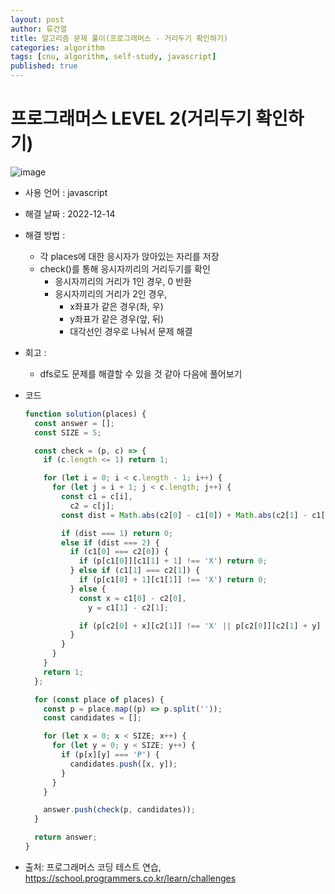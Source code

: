 ```yaml
---
layout: post
author: 류건열
title: 알고리즘 문제 풀이(프로그래머스 - 거리두기 확인하기)
categories: algorithm
tags: [cnu, algorithm, self-study, javascript]
published: true
---
```


# 프로그래머스 LEVEL 2(거리두기 확인하기)

![image](https://user-images.githubusercontent.com/34560965/207377218-51350d29-02af-4906-b5cd-e09bf5ba82f2.png)

- 사용 언어 : javascript

- 해결 날짜 : 2022-12-14

- 해결 방법 :

  - 각 places에 대한 응시자가 앉아있는 자리를 저장
  - check()를 통해 응시자끼리의 거리두기를 확인
    - 응시자끼리의 거리가 1인 경우, 0 반환
    - 응시자끼리의 거리가 2인 경우,
      - x좌표가 같은 경우(좌, 우)
      - y좌표가 같은 경우(앞, 뒤)
      - 대각선인 경우로 나눠서 문제 해결

- 회고 :

  - dfs로도 문제를 해결할 수 있을 것 같아 다음에 풀어보기

- 코드

  ```javascript
  function solution(places) {
    const answer = [];
    const SIZE = 5;

    const check = (p, c) => {
      if (c.length <= 1) return 1;

      for (let i = 0; i < c.length - 1; i++) {
        for (let j = i + 1; j < c.length; j++) {
          const c1 = c[i],
            c2 = c[j];
          const dist = Math.abs(c2[0] - c1[0]) + Math.abs(c2[1] - c1[1]);

          if (dist === 1) return 0;
          else if (dist === 2) {
            if (c1[0] === c2[0]) {
              if (p[c1[0]][c1[1] + 1] !== 'X') return 0;
            } else if (c1[1] === c2[1]) {
              if (p[c1[0] + 1][c1[1]] !== 'X') return 0;
            } else {
              const x = c1[0] - c2[0],
                y = c1[1] - c2[1];

              if (p[c2[0] + x][c2[1]] !== 'X' || p[c2[0]][c2[1] + y] !== 'X') return 0;
            }
          }
        }
      }
      return 1;
    };

    for (const place of places) {
      const p = place.map((p) => p.split(''));
      const candidates = [];

      for (let x = 0; x < SIZE; x++) {
        for (let y = 0; y < SIZE; y++) {
          if (p[x][y] === 'P') {
            candidates.push([x, y]);
          }
        }
      }

      answer.push(check(p, candidates));
    }

    return answer;
  }
  ```

- 출처: 프로그래머스 코딩 테스트 연습, https://school.programmers.co.kr/learn/challenges

